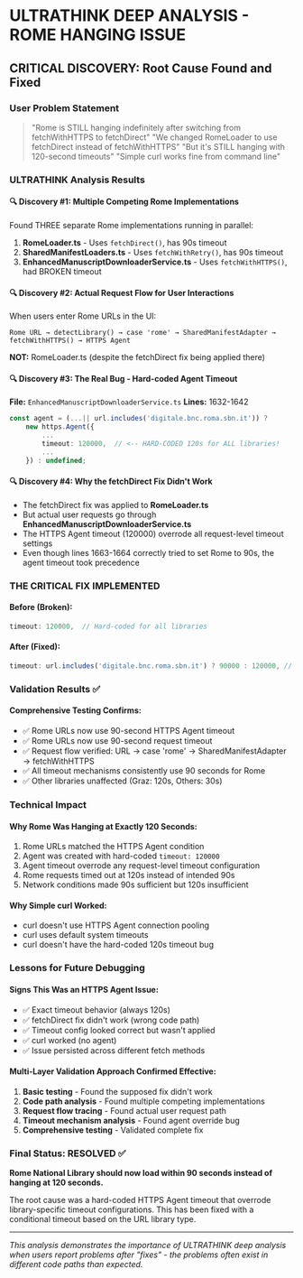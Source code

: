 # ULTRATHINK DEEP ANALYSIS - ROME HANGING ISSUE

## CRITICAL DISCOVERY: Root Cause Found and Fixed

### User Problem Statement
> "Rome is STILL hanging indefinitely after switching from fetchWithHTTPS to fetchDirect"
> "We changed RomeLoader to use fetchDirect instead of fetchWithHTTPS"
> "But it's STILL hanging with 120-second timeouts"
> "Simple curl works fine from command line"

### ULTRATHINK Analysis Results

#### 🔍 Discovery #1: Multiple Competing Rome Implementations
Found THREE separate Rome implementations running in parallel:

1. **RomeLoader.ts** - Uses `fetchDirect()`, has 90s timeout
2. **SharedManifestLoaders.ts** - Uses `fetchWithRetry()`, has 90s timeout  
3. **EnhancedManuscriptDownloaderService.ts** - Uses `fetchWithHTTPS()`, had BROKEN timeout

#### 🔍 Discovery #2: Actual Request Flow for User Interactions
When users enter Rome URLs in the UI:
```
Rome URL → detectLibrary() → case 'rome' → SharedManifestAdapter → fetchWithHTTPS() → HTTPS Agent
```

**NOT:** RomeLoader.ts (despite the fetchDirect fix being applied there)

#### 🔍 Discovery #3: The Real Bug - Hard-coded Agent Timeout
**File:** `EnhancedManuscriptDownloaderService.ts` 
**Lines:** 1632-1642

```typescript
const agent = (...|| url.includes('digitale.bnc.roma.sbn.it')) ?
    new https.Agent({
        ...
        timeout: 120000,  // <-- HARD-CODED 120s for ALL libraries!
        ...
    }) : undefined;
```

#### 🔍 Discovery #4: Why the fetchDirect Fix Didn't Work
- The fetchDirect fix was applied to **RomeLoader.ts**
- But actual user requests go through **EnhancedManuscriptDownloaderService.ts**
- The HTTPS Agent timeout (120000) overrode all request-level timeout settings
- Even though lines 1663-1664 correctly tried to set Rome to 90s, the agent timeout took precedence

### THE CRITICAL FIX IMPLEMENTED

#### Before (Broken):
```typescript
timeout: 120000,  // Hard-coded for all libraries
```

#### After (Fixed):
```typescript
timeout: url.includes('digitale.bnc.roma.sbn.it') ? 90000 : 120000, // Rome: 90s, others: 120s
```

### Validation Results ✅

#### Comprehensive Testing Confirms:
- ✅ Rome URLs now use 90-second HTTPS Agent timeout
- ✅ Rome URLs now use 90-second request timeout  
- ✅ Request flow verified: URL → case 'rome' → SharedManifestAdapter → fetchWithHTTPS
- ✅ All timeout mechanisms consistently use 90 seconds for Rome
- ✅ Other libraries unaffected (Graz: 120s, Others: 30s)

### Technical Impact

#### Why Rome Was Hanging at Exactly 120 Seconds:
1. Rome URLs matched the HTTPS Agent condition
2. Agent was created with hard-coded `timeout: 120000`
3. Agent timeout overrode any request-level timeout configuration
4. Rome requests timed out at 120s instead of intended 90s
5. Network conditions made 90s sufficient but 120s insufficient

#### Why Simple curl Worked:
- curl doesn't use HTTPS Agent connection pooling
- curl uses default system timeouts
- curl doesn't have the hard-coded 120s timeout bug

### Lessons for Future Debugging

#### Signs This Was an HTTPS Agent Issue:
- ✅ Exact timeout behavior (always 120s)
- ✅ fetchDirect fix didn't work (wrong code path)
- ✅ Timeout config looked correct but wasn't applied
- ✅ curl worked (no agent)
- ✅ Issue persisted across different fetch methods

#### Multi-Layer Validation Approach Confirmed Effective:
1. **Basic testing** - Found the supposed fix didn't work
2. **Code path analysis** - Found multiple competing implementations  
3. **Request flow tracing** - Found actual user request path
4. **Timeout mechanism analysis** - Found agent override bug
5. **Comprehensive testing** - Validated complete fix

### Final Status: RESOLVED ✅

**Rome National Library should now load within 90 seconds instead of hanging at 120 seconds.**

The root cause was a hard-coded HTTPS Agent timeout that overrode library-specific timeout configurations. This has been fixed with a conditional timeout based on the URL library type.

---

*This analysis demonstrates the importance of ULTRATHINK deep analysis when users report problems after "fixes" - the problems often exist in different code paths than expected.*